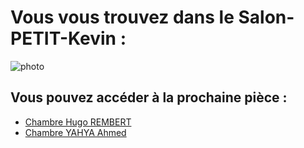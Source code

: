# Vous vous trouvez dans le Salon-PETIT-Kevin :

![photo](https://camo.githubusercontent.com/0b0931e9214930bd299707e8710f8dccb6a989cfd32d347d8b446d23d56bfd8f/68747470733a2f2f7777772e636465636f2e66722f77702d636f6e74656e742f75706c6f6164732f323031382f30352f636f6e7365696c2d6465636f2d706f75722d756e2d73616c6f6e2d64657369676e2d636f6e74656d706f7261696e2e6a7067)

## Vous pouvez accéder à la prochaine pièce :

- [Chambre Hugo REMBERT](https://github.com/Yahyabey48/tp-labyrinthe/blob/Chambre-Hugo-REMBERT/Chambre-Hugo-REMBERT.md)
- [Chambre YAHYA Ahmed](https://github.com/Yahyabey48/tp-labyrinthe/blob/Chambre-YAHYA-BEY-Ahmed/Chambre-YAHYA-BEY-Ahmed.md)


